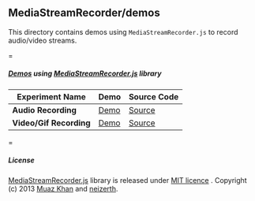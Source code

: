 ## MediaStreamRecorder/demos

This directory contains demos using `MediaStreamRecorder.js` to record audio/video streams.

=

##### [Demos](https://www.webrtc-experiment.com/msr/) using [MediaStreamRecorder.js](https://github.com/streamproc/MediaStreamRecorder) library

| Experiment Name        | Demo           | Source Code |
| ------------- |-------------|-------------|
| **Audio Recording** | [Demo](https://www.webrtc-experiment.com/msr/audio-recorder.html) | [Source](https://github.com/streamproc/MediaStreamRecorder/tree/master/demos/audio-recorder.html) |
| **Video/Gif Recording** | [Demo](https://www.webrtc-experiment.com/msr/video-recorder.html) | [Source](https://github.com/streamproc/MediaStreamRecorder/tree/master/demos/video-recorder.html) |

=

##### License

[MediaStreamRecorder.js](https://github.com/streamproc/MediaStreamRecorder) library is released under [MIT licence](https://www.webrtc-experiment.com/licence/) . Copyright (c) 2013 [Muaz Khan](https://github.com/muaz-khan) and [neizerth](https://github.com/neizerth).
